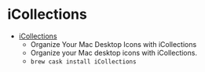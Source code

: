 # iCollections
- [iCollections](https://naarakstudio.com/icollections/)
  -  Organize Your Mac Desktop Icons with iCollections
  - Organize your Mac desktop icons with iCollections.
  - `brew cask install iCollections`
